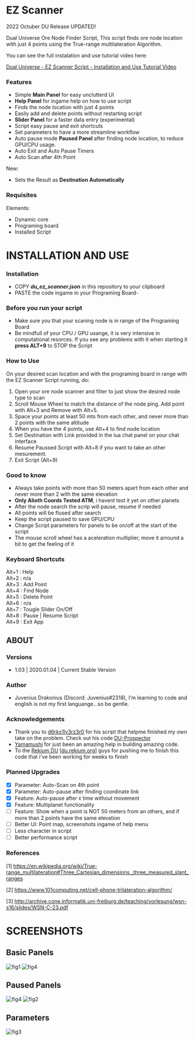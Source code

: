 # EZ Scanner

2022 Octuber DU Release UPDATED! 

Dual Universe Ore Node Finder Script, This script finds ore node location with just 4 points using the True-range multilateration Algorithm. 

You can see the full instalation and use tutorial video here:

[Dual Universe - EZ Scanner Script - Installation and Use Tutorial Video](https://www.youtube.com/watch?v=-dG060p57Iom)


### Features
- Simple **Main Panel** for easy unclutterd UI
- **Help Panel** for ingame help on how to use script
- Finds the node location with just 4 points
- Easily add and delete points without restarting script
- **Slider Panel** for a faster data entry (experimental) 
- Script easy pause and exit shortcuts
- Set parameters to have a more streamline workflow
- Auto pause mode **Paused Panel** after finding node location, to reduce GPU/CPU usage.
- Auto Exit and Auto Pause Timers
- Auto Scan after 4th Point

New:
- Sets the Result as **Destination Automatically**

### Requisites

Elements:
- Dynamic core
- Programing board
- Installed Script

# INSTALLATION AND USE

### Installation

- COPY ***du_ez_scanner.json*** in this repository to your clipboard
- PASTE the code ingame in your Programing Board- 

### Before you run your script
- Make sure you that your scaning node is in range of the Programing Board
- Be mindfull of your CPU / GPU usange, it is very intensive in computational resorces. If you see any problems with it when starting it **press ALT+9** to STOP the Script

### How to Use

On your desired scan location and with the programing board in range with the EZ Scanner Script running, do:

1) Open your ore node scanner and filter to just show the desired node type to scan
2) Scroll Mouse Wheel to match the distance of the node ping. Add point with Alt+3 and Remove with Alt+5.
3) Space your points at least 50 mts from each other, and never more than 2 points with the same altitude
4) When you have the 4 points, use Alt+4 to find node location
5) Set Destination with Link provided in the lua chat panel on your chat interface
6) Resume Paussed Script with Alt+8 if you want to take an other mesurement.
7) Exit Script (Alt+9)

### Good to know
- Always take points with more than 50 meters apart from each other and never more than 2 with the same elevation
- **Only Alioth Coords Tested ATM**, i havent test it yet on other planets
- After the node search the scrip will pause, resume if needed
- All points will be flused after search
- Keep the script paused to save GPU/CPU
- Change Script parameters for panels to be on/off at the start of the script
- The mouse scroll wheel has a aceleration multiplier, move it arround a bit to get the feeling of it 

### Keyboard Shortcuts

Alt+1 : Help\
Alt+2 : n/a\
Alt+3 : Add Point\
Alt+4 : Find Node \
Alt+5 : Delete Point \
Alt+6 : n/a\
Alt+7 : Tougle Slider On/Off\
Alt+8 : Pause | Resume Script\
Alt+9 : Exit App

## ABOUT

###  Versions
- 1.03 | 2020.01.04 | Current Stable Version

###  Author
- Juvenius Drakonius (Discord: Juvenius#2318), I'm learning to code and english is not my first languange...so be gentle.

### Acknowledgements
- Thank you to [d6rks1lv3rz3r0](https://github.com/d6rks1lv3rz3r0) for his script that helpme finished my own take on the problem. Check out his code [DU-Prospector](https://github.com/d6rks1lv3rz3r0/DU-Prospector)
- [Yamamushi](https://github.com/yamamushi) for just been an amazing help in building amazing code.
- To the [Rekium DU](https://discord.gg/Xy3Sk59p) [[du.rekium.org](du.rekium.org)] guys for pushing me to finish this code that i've been working for weeks to finish

### Planned Upgrades
- [x] Parameter: Auto-Scan on 4th point
- [x] Parameter: Auto-pause after finding coordinate link
- [x] Feature: Auto-pause after x time without movement
- [x] Feature: Multiplanet functionality
- [ ] Feature: Show when a point is NOT 50 meters from an others, and if more than 2 points have the same elevation
- [ ] Better UI: Point map, screenshots ingame of help menu
- [ ] Less character in script
- [ ] Better performance script

### References

[1] https://en.wikipedia.org/wiki/True-range_multilateration#Three_Cartesian_dimensions,_three_measured_slant_ranges 

[2] https://www.101computing.net/cell-phone-trilateration-algorithm/

[3] http://archive.cone.informatik.uni-freiburg.de/teaching/vorlesung/wsn-s16/slides/WSN-C-23.pdf


# SCREENSHOTS

## Basic Panels
![fig1](fig1.png)
![fig4](fig5.gif)

## Paused Panels
![fig4](fig4.gif)
![fig2](fig2.png)

## Parameters
![fig3](fig3.png)
